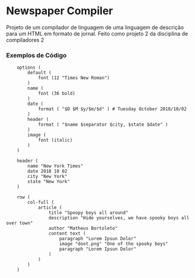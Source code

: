 # Newspaper Compiler

Projeto de um compilador de linguagem de uma linguagem de descrição para um HTML em formato de jornal.
Feito como projeto 2 da disciplina de compiladores 2

### Exemplos de Código

```
    options (
        default (
            font (12 "Times New Roman")
        )
        name (
            font (36 bold)
        )
        date (
            format ( "$D $M $y/$m/$d" ) # Tuesday October 2018/10/02
        )
        header (
            format ( "$name $separator $city, $state $date" )
        )
        image (
            font (italic)
        )
    )

    header (
        name "New York Times"
        date 2018 10 02
        city "New York"
        state "New York"
    )

    row (
        col-full (
            article (
                title "Spoopy boys all around"
                description "Hide yourselves, we have spooky boys all over town"
                author "Matheus Bortoleto"
                content text (
                    paragraph "Lorem Ipsun Dolor"
                    image "doot.png" "One of the spooky boys"
                    paragraph "Lorem Ipsun Dolor"
                )
            )
        )
    )
```
